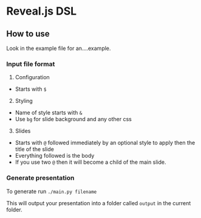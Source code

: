 # Reveal.js DSL

## How to use
Look in the example file for an....example.

### Input file format

1. Configuration
  - Starts with `$`
2. Styling
  - Name of style starts with `&`
  - Use `bg` for slide background and any other css
3. Slides
  - Starts with `@` followed immediately by an optional style to apply then the
    title of the slide
  - Everything followed is the body
  - If you use two `@` then it will become a child of the main slide.

### Generate presentation

To generate run `./main.py filename`

This will output your presentation into a folder called `output` in the current
folder.


